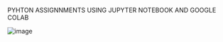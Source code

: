 PYHTON ASSIGNNMENTS USING JUPYTER NOTEBOOK AND GOOGLE COLAB
 
![image](https://github.com/user-attachments/assets/2f8a835d-1288-4b57-8128-d757d83fd4a4)

